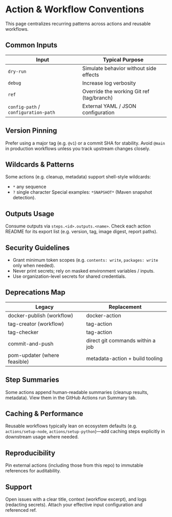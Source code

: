 # Action & Workflow Conventions

This page centralizes recurring patterns across actions and reusable workflows.

## Common Inputs
| Input | Typical Purpose |
|-------|-----------------|
| `dry-run` | Simulate behavior without side effects |
| `debug` | Increase log verbosity |
| `ref` | Override the working Git ref (tag/branch) |
| `config-path` / `configuration-path` | External YAML / JSON configuration |

## Version Pinning
Prefer using a major tag (e.g. `@v1`) or a commit SHA for stability. Avoid `@main` in production workflows unless you track upstream changes closely.

## Wildcards & Patterns
Some actions (e.g. cleanup, metadata) support shell-style wildcards:
* `*` any sequence
* `?` single character
Special examples: `*SNAPSHOT*` (Maven snapshot detection).

## Outputs Usage
Consume outputs via `steps.<id>.outputs.<name>`. Check each action README for its export list (e.g. version, tag, image digest, report paths).

## Security Guidelines
- Grant minimum token scopes (e.g. `contents: write`, `packages: write` only when needed).
- Never print secrets; rely on masked environment variables / inputs.
- Use organization-level secrets for shared credentials.

## Deprecations Map
| Legacy | Replacement |
|--------|-------------|
| docker-publish (workflow) | docker-action |
| tag-creator (workflow) | tag-action |
| tag-checker | tag-action |
| commit-and-push | direct git commands within a job |
| pom-updater (where feasible) | metadata-action + build tooling |

## Step Summaries
Some actions append human-readable summaries (cleanup results, metadata). View them in the GitHub Actions run Summary tab.

## Caching & Performance
Reusable workflows typically lean on ecosystem defaults (e.g. `actions/setup-node`, `actions/setup-python`)—add caching steps explicitly in downstream usage where needed.

## Reproducibility
Pin external actions (including those from this repo) to immutable references for auditability.

## Support
Open issues with a clear title, context (workflow excerpt), and logs (redacting secrets). Attach your effective input configuration and referenced ref.
